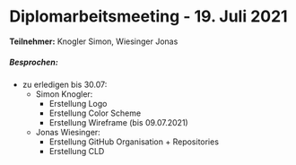 # Diplomarbeitsmeeting - 19. Juli 2021

**Teilnehmer:** Knogler Simon, Wiesinger Jonas

##### Besprochen:

- zu erledigen bis 30.07:
  - Simon Knogler:
    - Erstellung Logo
    - Erstellung Color Scheme
    - Erstellung Wireframe (bis 09.07.2021)
  - Jonas Wiesinger:
    - Erstellung GitHub Organisation + Repositories
    - Erstellung CLD